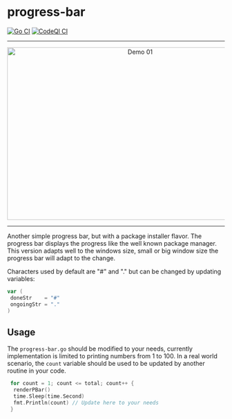 # progress-bar

[![Go CI](https://github.com/elulcao/progress-bar/actions/workflows/go.yaml/badge.svg)](https://github.com/elulcao/progress-bar/actions/workflows/go.yaml)
[![CodeQl CI](https://github.com/elulcao/progress-bar/actions/workflows/codeql-analysis.yaml/badge.svg)](https://github.com/elulcao/progress-bar/actions/workflows/codeql-analysis.yaml)

---

<p
    align="center">
    <img
        src="./assets/demo-01.gif"
        alt="Demo 01"
        width="600"
        height="400"
    />
</p>

---

Another simple progress bar, but with a package installer flavor. The progress bar displays the
progress like the well known package manager. This version adapts well to the windows size, small
or big window size the progress bar will adapt to the change.

Characters used by default are "#" and "." but can be changed by updating variables:

```go
var (
 doneStr    = "#"
 ongoingStr = "."
)
```

## Usage

The `progress-bar.go` should be modified to your needs, currently implementation is limited to
printing numbers from 1 to 100. In a real world scenario, the `count` variable should be used to
be updated by another routine in your code.

```go
 for count = 1; count <= total; count++ {
  renderPBar()
  time.Sleep(time.Second)
  fmt.Println(count) // Update here to your needs
 }
```
